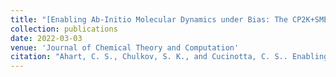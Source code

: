 ```yaml
---
title: "[Enabling Ab-Initio Molecular Dynamics under Bias: The CP2K+SMEAGOL Interface for Integrating Density Functional Theory and Non-Equilibrium Green Functions](https://doi.org/10.48550/arXiv.2406.11494)"
collection: publications
date: 2022-03-03
venue: 'Journal of Chemical Theory and Computation'
citation: "Ahart, C. S., Chulkov, S. K., and Cucinotta, C. S.. Enabling Ab-Initio Molecular Dynamics under Bias: The CP2K+SMEAGOL Interface for Integrating Density Functional Theory and Non-Equilibrium Green Functions. J. Chem. Theory Comput. 2024 (under review)."
---
```

